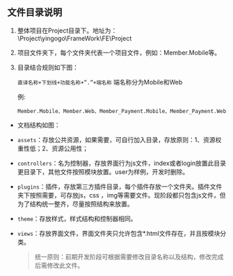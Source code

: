 ## 文件目录说明
1. 整体项目在Project目录下。地址为：\Project\yingogo\FrameWork\FE\Project
2. 项目文件夹下，每个文件夹代表一个项目文件，例如：Member.Mobile等。
3. 目录结合规则如下图：

    `直译名称+下划线+功能名称+”.”+端名称` 端名称分为Mobile和Web

    例:

    `Member.Mobile、Member.Web、Member_Payment.Mobile、Member_Payment.Web`

  - 文档结构如图：

   * `assets`：存放公共资源，如果需要，可自行加入目录，存放原则：1、资源权重性低；2、资源公用性；
   * `controllers`：名为控制器，存放界面行为js文件，index或者login放置此目录更目录下，其他文件按照模块放置。user为样例，开发时删除。
   * `plugins`：插件，存放第三方插件目录，每个插件存放一个文件夹。插件文件夹下按照需要，可存放js，css ，img等需要文件。现阶段都只包含js文件，但为了结构统一整齐，尽量按照结构来放置。
   * `theme`：存放样式，样式结构和控制器相同。
   * `views`：存放界面文件，界面文件夹只允许包含*.html文件存在，并且按模块分类。

       > 统一原则：前期开发阶段可根据需要修改目录名称以及结构，修改完成后需修改此文件。